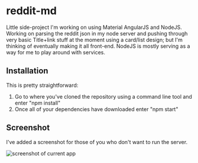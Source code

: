 # reddit-md

Little side-project I'm working on using Material AngularJS and NodeJS. Working on parsing the reddit json in my node server and pushing through very basic Title+link stuff at the moment using a card/list design; but I'm thinking of eventually making it all front-end. NodeJS is mostly serving as a way for me to play around with services.

## Installation
This is pretty straightforward:
1. Go to where you've cloned the repository using a command line tool and enter "npm install"
2. Once all of your dependencies have downloaded enter "npm start"

## Screenshot

I've added a screenshot for those of you who don't want to run the server.

![screenshot of current app](http://i.imgur.com/iY9z206.jpg)




